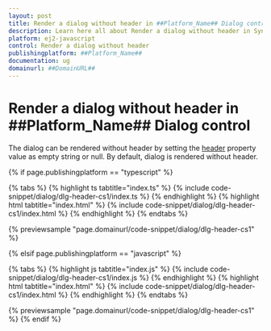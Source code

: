```yaml
---
layout: post
title: Render a dialog without header in ##Platform_Name## Dialog control | Syncfusion
description: Learn here all about Render a dialog without header in Syncfusion ##Platform_Name## Dialog control of Syncfusion Essential JS 2 and more.
platform: ej2-javascript
control: Render a dialog without header 
publishingplatform: ##Platform_Name##
documentation: ug
domainurl: ##DomainURL##
---
```


# Render a dialog without header in ##Platform_Name## Dialog control

The dialog can be rendered without header by setting the [header](../../api/dialog/#header) property value as empty string or null.  By default, dialog is rendered without header.

{% if page.publishingplatform == "typescript" %}

 {% tabs %}
{% highlight ts tabtitle="index.ts" %}
{% include code-snippet/dialog/dlg-header-cs1/index.ts %}
{% endhighlight %}
{% highlight html tabtitle="index.html" %}
{% include code-snippet/dialog/dlg-header-cs1/index.html %}
{% endhighlight %}
{% endtabs %}
        
{% previewsample "page.domainurl/code-snippet/dialog/dlg-header-cs1" %}

{% elsif page.publishingplatform == "javascript" %}

{% tabs %}
{% highlight js tabtitle="index.js" %}
{% include code-snippet/dialog/dlg-header-cs1/index.js %}
{% endhighlight %}
{% highlight html tabtitle="index.html" %}
{% include code-snippet/dialog/dlg-header-cs1/index.html %}
{% endhighlight %}
{% endtabs %}

{% previewsample "page.domainurl/code-snippet/dialog/dlg-header-cs1" %}
{% endif %}